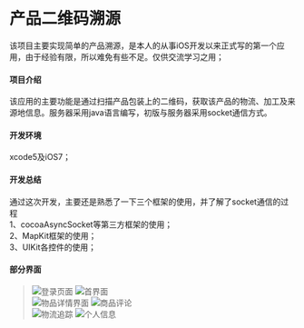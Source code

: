 # 产品二维码溯源
该项目主要实现简单的产品溯源，是本人的从事iOS开发以来正式写的第一个应用，由于经验有限，所以难免有些不足。仅供交流学习之用；   

#### 项目介绍   
该应用的主要功能是通过扫描产品包装上的二维码，获取该产品的物流、加工及来源地信息。服务器采用java语言编写，初版与服务器采用socket通信方式。   

#### 开发环境   

xcode5及iOS7；   

#### 开发总结  
通过这次开发，主要还是熟悉了一下三个框架的使用，并了解了socket通信的过程   
1、cocoaAsyncSocket等第三方框架的使用；   
2、MapKit框架的使用；   
3、UIKit各控件的使用；

#### 部分界面   

> ![登录页面](./截图/IMG_095.jpg)
> ![首界面](http://7xr2r8.com1.z0.glb.clouddn.com/IMG_0096.jpg?imageView/2/w/120/q/120)   
> ![物品详情界面](http://7xr2r8.com1.z0.glb.clouddn.com/IMG_0100.jpg?imageView/2/w/120/q/120)
> ![商品评论](http://7xr2r8.com1.z0.glb.clouddn.com/IMG_0103.jpg?imageView/2/w/120/q/120)   
> ![物流追踪](http://7xr2r8.com1.z0.glb.clouddn.com/IMG_0104.jpg?imageView/2/w/120/q/120)
> ![个人信息](http://7xr2r8.com1.z0.glb.clouddn.com/IMG_0105.jpg?imageView/2/w/120/q/120)
